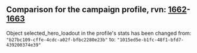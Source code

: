## Comparison for the campaign profile, rvn: [1662](https://github.com/PRO100KatYT/FortniteProfileRevisions/tree/main/profiles/campaign/1662%20campaign.json)-[1663](https://github.com/PRO100KatYT/FortniteProfileRevisions/tree/main/profiles/campaign/1663%20campaign.json)

Object selected_hero_loadout in the profile's stats has been changed from: `"b27bc109-cffe-4cdc-a02f-bfbc2280e23b"` to: `"1015ed5e-b1fc-48f1-bfd7-439200374e39"`
<br><br>
